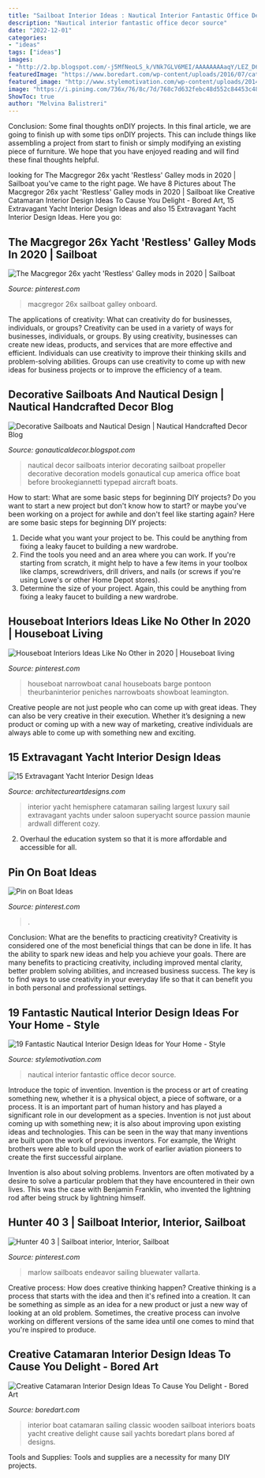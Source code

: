 ```yaml
---
title: "Sailboat Interior Ideas : Nautical Interior Fantastic Office Decor Source"
description: "Nautical interior fantastic office decor source"
date: "2022-12-01"
categories:
- "ideas"
tags: ["ideas"]
images:
- "http://2.bp.blogspot.com/-j5MfNeoLS_k/VNk7GLV6MEI/AAAAAAAAaqY/LEZ_D6IpGeQ/s1600/decorating+with+sailboats.jpg"
featuredImage: "https://www.boredart.com/wp-content/uploads/2016/07/catamaran-interior-designs-4.jpg"
featured_image: "http://www.stylemotivation.com/wp-content/uploads/2014/01/19-Fantastic-Nautical-Interior-Design-Ideas-for-Your-Home-2-620x420.jpg"
image: "https://i.pinimg.com/736x/76/8c/7d/768c7d632febc48d552c84453c48a4ea.jpg"
ShowToc: true
author: "Melvina Balistreri"
---
```



Conclusion: Some final thoughts onDIY projects.
In this final article, we are going to finish up with some tips onDIY projects. This can include things like assembling a project from start to finish or simply modifying an existing piece of furniture. We hope that you have enjoyed reading and will find these final thoughts helpful.

	

		
looking for The Macgregor 26x yacht &#039;Restless&#039; Galley mods in 2020 | Sailboat you've came to the right page. We have 8 Pictures about The Macgregor 26x yacht &#039;Restless&#039; Galley mods in 2020 | Sailboat like Creative Catamaran Interior Design Ideas To Cause You Delight - Bored Art, 15 Extravagant Yacht Interior Design Ideas and also 15 Extravagant Yacht Interior Design Ideas. Here you go:
		
    
## The Macgregor 26x Yacht &#039;Restless&#039; Galley Mods In 2020 | Sailboat

<img loading=lazy src="https://i.pinimg.com/736x/b3/a9/e4/b3a9e494747b015318b8eeaed8f3ccf9.jpg" onerror="this.onerror=null;this.src='https://tse3.mm.bing.net/th?id=OIP.Kte10jFDQERi0fBUYSB0ygHaFj&amp;pid=15.1';" alt="The Macgregor 26x yacht &#039;Restless&#039; Galley mods in 2020 | Sailboat">

_Source: pinterest.com_

>macgregor 26x sailboat galley onboard. 

	

The applications of creativity: What can creativity do for businesses, individuals, or groups?
Creativity can be used in a variety of ways for businesses, individuals, or groups. By using creativity, businesses can create new ideas, products, and services that are more effective and efficient. Individuals can use creativity to improve their thinking skills and problem-solving abilities. Groups can use creativity to come up with new ideas for business projects or to improve the efficiency of a team.

    
## Decorative Sailboats And Nautical Design | Nautical Handcrafted Decor Blog

<img loading=lazy src="http://2.bp.blogspot.com/-j5MfNeoLS_k/VNk7GLV6MEI/AAAAAAAAaqY/LEZ_D6IpGeQ/s1600/decorating+with+sailboats.jpg" onerror="this.onerror=null;this.src='https://tse2.mm.bing.net/th?id=OIP.qXav9utl48mlqm1jKL2PtQHaJ3&amp;pid=15.1';" alt="Decorative Sailboats and Nautical Design | Nautical Handcrafted Decor Blog">

_Source: gonauticaldecor.blogspot.com_

>nautical decor sailboats interior decorating sailboat propeller decorative decoration models gonautical cup america office boat before brookegiannetti typepad aircraft boats. 

	

How to start: What are some basic steps for beginning DIY projects?
Do you want to start a new project but don't know how to start? or maybe you've been working on a project for awhile and don't feel like starting again? Here are some basic steps for beginning DIY projects:
1. Decide what you want your project to be. This could be anything from fixing a leaky faucet to building a new wardrobe. 
2. Find the tools you need and an area where you can work. If you're starting from scratch, it might help to have a few items in your toolbox like clamps, screwdrivers, drill drivers, and nails (or screws if you're using Lowe's or other Home Depot stores). 
3. Determine the size of your project. Again, this could be anything from fixing a leaky faucet to building a new wardrobe. 

    
## Houseboat Interiors Ideas Like No Other In 2020 | Houseboat Living

<img loading=lazy src="https://i.pinimg.com/originals/67/41/b9/6741b90220c69422703277f15e2086ab.jpg" onerror="this.onerror=null;this.src='https://tse2.mm.bing.net/th?id=OIP.cBRgPqFwQmQCWQWPPsEvFQHaJ5&amp;pid=15.1';" alt="Houseboat Interiors Ideas Like No Other in 2020 | Houseboat living">

_Source: pinterest.com_

>houseboat narrowboat canal houseboats barge pontoon theurbaninterior peniches narrowboats showboat leamington. 

	

Creative people are not just people who can come up with great ideas. They can also be very creative in their execution. Whether it’s designing a new product or coming up with a new way of marketing, creative individuals are always able to come up with something new and exciting.

    
## 15 Extravagant Yacht Interior Design Ideas

<img loading=lazy src="https://www.architectureartdesigns.com/wp-content/uploads/2015/06/533-630x419.jpg" onerror="this.onerror=null;this.src='https://tse2.mm.bing.net/th?id=OIP.JQ34Uuhc8He7w_3P9nl20QHaE7&amp;pid=15.1';" alt="15 Extravagant Yacht Interior Design Ideas">

_Source: architectureartdesigns.com_

>interior yacht hemisphere catamaran sailing largest luxury sail extravagant yachts under saloon superyacht source passion maunie ardwall different cozy. 

	

2. Overhaul the education system so that it is more affordable and accessible for all.

    
## Pin On Boat Ideas

<img loading=lazy src="https://i.pinimg.com/736x/76/8c/7d/768c7d632febc48d552c84453c48a4ea.jpg" onerror="this.onerror=null;this.src='https://tse2.mm.bing.net/th?id=OIP.Qjt-XZi5Up35XkiPEWecRwHaJ3&amp;pid=15.1';" alt="Pin on Boat Ideas">

_Source: pinterest.com_

>. 

	

Conclusion: What are the benefits to practicing creativity?
Creativity is considered one of the most beneficial things that can be done in life. It has the ability to spark new ideas and help you achieve your goals. There are many benefits to practicing creativity, including improved mental clarity, better problem solving abilities, and increased business success. The key is to find ways to use creativity in your everyday life so that it can benefit you in both personal and professional settings.

    
## 19 Fantastic Nautical Interior Design Ideas For Your Home - Style

<img loading=lazy src="http://www.stylemotivation.com/wp-content/uploads/2014/01/19-Fantastic-Nautical-Interior-Design-Ideas-for-Your-Home-2-620x420.jpg" onerror="this.onerror=null;this.src='https://tse3.mm.bing.net/th?id=OIP.zjMYmcRdCagzw6muYMGeLQHaFB&amp;pid=15.1';" alt="19 Fantastic Nautical Interior Design Ideas for Your Home - Style">

_Source: stylemotivation.com_

>nautical interior fantastic office decor source. 

	

Introduce the topic of invention.
Invention is the process or art of creating something new, whether it is a physical object, a piece of software, or a process. It is an important part of human history and has played a significant role in our development as a species.
Invention is not just about coming up with something new; it is also about improving upon existing ideas and technologies. This can be seen in the way that many inventions are built upon the work of previous inventors. For example, the Wright brothers were able to build upon the work of earlier aviation pioneers to create the first successful airplane.

Invention is also about solving problems. Inventors are often motivated by a desire to solve a particular problem that they have encountered in their own lives. This was the case with Benjamin Franklin, who invented the lightning rod after being struck by lightning himself.

    
## Hunter 40 3 | Sailboat Interior, Interior, Sailboat

<img loading=lazy src="https://i.pinimg.com/originals/82/ac/69/82ac6965634f6e337d4648e4704e5457.jpg" onerror="this.onerror=null;this.src='https://tse2.mm.bing.net/th?id=OIP.H9-rNoNJc6VTE_nrlc49AwHaE8&amp;pid=15.1';" alt="Hunter 40 3 | Sailboat interior, Interior, Sailboat">

_Source: pinterest.com_

>marlow sailboats endeavor sailing bluewater vallarta. 

	

Creative process: How does creative thinking happen?
Creative thinking is a process that starts with the idea and then it's refined into a creation. It can be something as simple as an idea for a new product or just a new way of looking at an old problem. Sometimes, the creative process can involve working on different versions of the same idea until one comes to mind that you're inspired to produce.

    
## Creative Catamaran Interior Design Ideas To Cause You Delight - Bored Art

<img loading=lazy src="https://www.boredart.com/wp-content/uploads/2016/07/catamaran-interior-designs-4.jpg" onerror="this.onerror=null;this.src='https://tse4.mm.bing.net/th?id=OIP.gSFWlaMLyrC0MVOXqK6iFwHaLH&amp;pid=15.1';" alt="Creative Catamaran Interior Design Ideas To Cause You Delight - Bored Art">

_Source: boredart.com_

>interior boat catamaran sailing classic wooden sailboat interiors boats yacht creative delight cause sail yachts boredart plans bored af designs. 

	

Tools and Supplies:
Tools and supplies are a necessity for many DIY projects.

